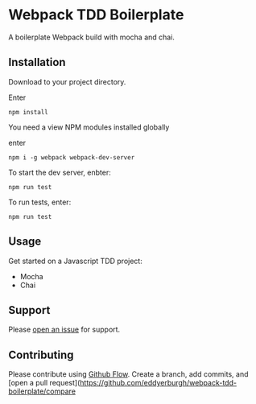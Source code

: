 # Webpack TDD Boilerplate

A boilerplate Webpack build with mocha and chai.

## Installation

Download to your project directory.

Enter

```
npm install
```

You need a view NPM modules installed globally

enter

```
npm i -g webpack webpack-dev-server
```

To start the dev server, enbter:

```
npm run test
```

To run tests, enter:

```
npm run test
```


## Usage

Get started on a Javascript TDD project:

* Mocha
* Chai

## Support

Please [open an issue](https://github.com/eddyerburgh/webpack-tdd-boilerplate/issues/new) for support.

## Contributing

Please contribute using [Github Flow](https://guides.github.com/introduction/flow/). Create a branch, add commits, and [open a pull request](https://github.com/eddyerburgh/webpack-tdd-boilerplate/compare